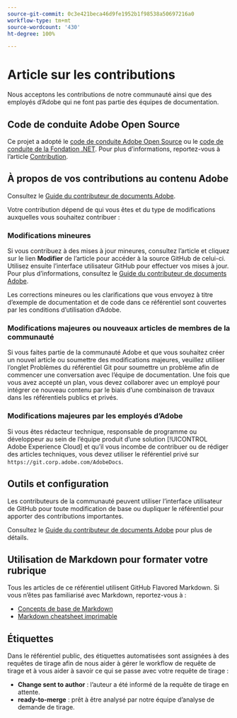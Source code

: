 ```yaml
---
source-git-commit: 0c3e421beca46d9fe1952b1f98538a50697216a0
workflow-type: tm+mt
source-wordcount: '430'
ht-degree: 100%

---
```

# Article sur les contributions

Nous acceptons les contributions de notre communauté ainsi que des employés d’Adobe qui ne font pas partie des équipes de documentation.

## Code de conduite Adobe Open Source

Ce projet a adopté le [code de conduite Adobe Open Source](code-of-conduct.md) ou le [code de conduite de la Fondation .NET](https://dotnetfoundation.org/code-of-conduct). Pour plus d’informations, reportez-vous à l’article [Contribution](contributing.md).

## À propos de vos contributions au contenu Adobe

Consultez le [Guide du contributeur de documents Adobe](https://docs.adobe.com/content/help/fr-FR/contributor/contributor-guide/introduction.html).

Votre contribution dépend de qui vous êtes et du type de modifications auxquelles vous souhaitez contribuer :

### Modifications mineures

Si vous contribuez à des mises à jour mineures, consultez l’article et cliquez sur le lien **Modifier** de l’article pour accéder à la source GitHub de celui-ci. Utilisez ensuite l’interface utilisateur GitHub pour effectuer vos mises à jour. Pour plus d’informations, consultez le [Guide du contributeur de documents Adobe](https://docs.adobe.com/content/help/en/contributor/contributor-guide/introduction.html).

Les corrections mineures ou les clarifications que vous envoyez à titre d’exemple de documentation et de code dans ce référentiel sont couvertes par les conditions d’utilisation d’Adobe.

### Modifications majeures ou nouveaux articles de membres de la communauté

Si vous faites partie de la communauté Adobe et que vous souhaitez créer un nouvel article ou soumettre des modifications majeures, veuillez utiliser l’onglet Problèmes du référentiel Git pour soumettre un problème afin de commencer une conversation avec l’équipe de documentation. Une fois que vous avez accepté un plan, vous devez collaborer avec un employé pour intégrer ce nouveau contenu par le biais d’une combinaison de travaux dans les référentiels publics et privés.

<!--
If you submit a pull request with significant changes to documentation and code examples, you'll see a message in the pull request asking you to submit an online contribution license agreement (CLA). We need you to complete the online form before we can review your pull request.
-->

### Modifications majeures par les employés d’Adobe

Si vous êtes rédacteur technique, responsable de programme ou développeur au sein de l’équipe produit d’une solution [!UICONTROL Adobe Experience Cloud] et qu’il vous incombe de contribuer ou de rédiger des articles techniques, vous devez utiliser le référentiel privé sur `https://git.corp.adobe.com/AdobeDocs`.

<!--Employees from other parts of the Adobe world should use the public repo for minor updates.-->

## Outils et configuration

Les contributeurs de la communauté peuvent utiliser l’interface utilisateur de GitHub pour toute modification de base ou dupliquer le référentiel pour apporter des contributions importantes.

Consultez le [Guide du contributeur de documents Adobe](https://docs.adobe.com/content/help/en/contributor/contributor-guide/introduction.html) pour plus de détails.

## Utilisation de Markdown pour formater votre rubrique

Tous les articles de ce référentiel utilisent GitHub Flavored Markdown. Si vous n’êtes pas familiarisé avec Markdown, reportez-vous à :

* [Concepts de base de Markdown](https://help.github.com/articles/getting-started-with-writing-and-formatting-on-github/)
* [Markdown cheatsheet imprimable](https://guides.github.com/pdfs/markdown-cheatsheet-online.pdf)

## Étiquettes

Dans le référentiel public, des étiquettes automatisées sont assignées à des requêtes de tirage afin de nous aider à gérer le workflow de requête de tirage et à vous aider à savoir ce qui se passe avec votre requête de tirage :

* **Change sent to author** : l’auteur a été informé de la requête de tirage en attente.
* **ready-to-merge** : prêt à être analysé par notre équipe d’analyse de demande de tirage.

